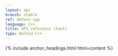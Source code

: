 ```yaml
---
layout: api
branch: stable
ref: dmfont-cpp
language: C++
title: API reference (Font)
type: Defold C++
---
```

{% include anchor_headings.html html=content %}